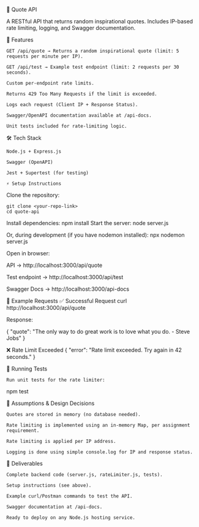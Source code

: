 📖 Quote API

A RESTful API that returns random inspirational quotes.
Includes IP-based rate limiting, logging, and Swagger documentation.

🚀 Features

    GET /api/quote → Returns a random inspirational quote (limit: 5 requests per minute per IP).

    GET /api/test → Example test endpoint (limit: 2 requests per 30 seconds).

    Custom per-endpoint rate limits.

    Returns 429 Too Many Requests if the limit is exceeded.

    Logs each request (Client IP + Response Status).

    Swagger/OpenAPI documentation available at /api-docs.

    Unit tests included for rate-limiting logic.

🛠 Tech Stack

    Node.js + Express.js

    Swagger (OpenAPI)

    Jest + Supertest (for testing)

    ⚡ Setup Instructions

Clone the repository:

    git clone <your-repo-link>
    cd quote-api


Install dependencies:   npm install
Start the server:   node server.js

Or, during development (if you have nodemon installed): npx nodemon server.js

Open in browser:

API → http://localhost:3000/api/quote

Test endpoint → http://localhost:3000/api/test

Swagger Docs → http://localhost:3000/api-docs

🧪 Example Requests
✅ Successful Request
curl http://localhost:3000/api/quote


Response:

{
  "quote": "The only way to do great work is to love what you do. - Steve Jobs"
}

❌ Rate Limit Exceeded
{
  "error": "Rate limit exceeded. Try again in 42 seconds."
}

🧪 Running Tests

    Run unit tests for the rate limiter:

npm test

📌 Assumptions & Design Decisions

    Quotes are stored in memory (no database needed).

    Rate limiting is implemented using an in-memory Map, per assignment requirement.

    Rate limiting is applied per IP address.

    Logging is done using simple console.log for IP and response status.

📖 Deliverables

    Complete backend code (server.js, rateLimiter.js, tests).

    Setup instructions (see above).

    Example curl/Postman commands to test the API.

    Swagger documentation at /api-docs.

    Ready to deploy on any Node.js hosting service.